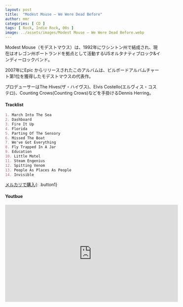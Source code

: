 ```yaml
---
layout: post
title:  "Modest Mouse – We Were Dead Before"
author: mmr
categories: [ CD ]
tags: [ Rock, Indie Rock, 00s ]
image: ../assets/images/Modest Mouse – We Were Dead Before.webp
---
```


Modest Mouse（モデストマウス）は、1992年にワシントン州で結成され、現在はオレゴン州ポートランドを拠点として活動するUSオルタナティブロック&インディーロックバンド。

2007年にEpic からリリースされたこのアルバムは、ビルボードアルバムチャート第1位を獲得したモデストマウスの代表作。

プロデューサーはThe Hives(ザ・ハイヴス)、Elvis Costello(エルヴィス・コステロ)、Counting Crows(Counting Crows)などを手掛けるDennis Herring。


#### Tracklist
```md
1. March Into The Sea
2. Dashboard
3. Fire It Up
4. Florida
5. Parting Of The Sensory
6. Missed The Boat
7. We've Got Everything
8. Fly Trapped In A Jar
9. Education
10. Little Motel
11. Steam Engenius
12. Spitting Venom
13. People As Places As People
14. Invisible
```

[メルカリで購入](https://jp.mercari.com/item/m58476843195?afid=6142608987){: .button1}

#### Youtbue
<iframe width="560" height="315" src="https://www.youtube.com/embed/O4XskfT6vNY?si=5z5qM172pl0q_OrU" title="YouTube video player" frameborder="0" allow="accelerometer; autoplay; clipboard-write; encrypted-media; gyroscope; picture-in-picture; web-share" referrerpolicy="strict-origin-when-cross-origin" allowfullscreen></iframe>